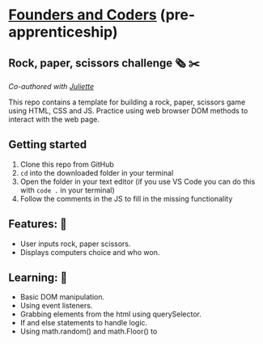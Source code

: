 # [Founders and Coders](https://www.foundersandcoders.com/) (pre-apprenticeship) 

## Rock, paper, scissors challenge 🗞️ ✂️

*Co-authored with [Juliette](https://github.com/julietteorpen)*

This repo contains a template for building a rock, paper, scissors game using HTML, CSS and JS. Practice using web browser DOM methods to interact with the web page.

## Getting started
1. Clone this repo from GitHub
1. `cd` into the downloaded folder in your terminal
1. Open the folder in your text editor (if you use VS Code you can do this with `code .` in your terminal)
1. Follow the comments in the JS to fill in the missing functionality

## Features: 🌟
* User inputs rock, paper scissors.
* Displays computers choice and who won.

## Learning: 🌱
* Basic DOM manipulation.
* Using event listeners.
* Grabbing elements from the html using querySelector.
* If and else statements to handle logic.
* Using math.random() and math.Floor() to 
